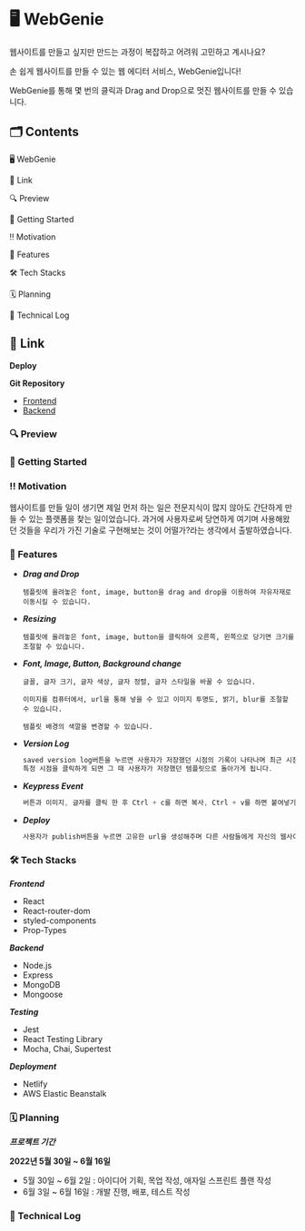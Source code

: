 # 🖥 WebGenie

웹사이트를 만들고 싶지만 만드는 과정이 복잡하고 어려워 고민하고 계시나요?

손 쉽게 웹사이트를 만들 수 있는 웹 에디터 서비스, WebGenie입니다!

WebGenie를 통해 몇 번의 클릭과 Drag and Drop으로 멋진 웹사이트를 만들 수 있습니다.

## 🗂 Contents

🖥 WebGenie

📎 Link

🔍 Preview

🔑 Getting Started

‼️ Motivation

🌈 Features

🛠 Tech Stacks

🗓 Planning

📝 Technical Log

## 📎 Link

**Deploy**

**Git Repository**

- [Frontend](https://github.com/Web-Genie/WebGenie-webgenie-frontend)
- [Backend](https://github.com/Web-Genie/WebGenie-webgenie-backend)

### 🔍 Preview

### 🔑 Getting Started

### ‼️ Motivation

웹사이트를 만들 일이 생기면 제일 먼저 하는 일은 전문지식이 많지 않아도 간단하게 만들 수 있는 플랫폼을 찾는 일이었습니다. 과거에 사용자로써 당연하게 여기며 사용해왔던 것들을 우리가 가진 기술로 구현해보는 것이 어떨가?라는 생각에서 출발하였습니다.

### 🌈 Features

- **_Drag and Drop_**

  ```
  템플릿에 올려놓은 font, image, button을 drag and drop을 이용하여 자유자재로 이동시킬 수 있습니다.

  ```

- **_Resizing_**

  ```
  템플릿에 올려놓은 font, image, button을 클릭하여 오른쪽, 왼쪽으로 당기면 크기를 조절할 수 있습니다.

  ```

- **_Font, Image, Button, Background change_**

  ```
  글꼴, 글자 크기, 글자 색상, 글자 정렬, 글자 스타일을 바꿀 수 있습니다.

  이미지를 컴퓨터에서, url을 통해 넣을 수 있고 이미지 투명도, 밝기, blur를 조절할 수 있습니다.

  템플릿 배경의 색깔을 변경할 수 있습니다.

  ```

- **_Version Log_**

  ```jsx
  saved version log버튼을 누르면 사용자가 저장했던 시점의 기록이 나타나며 최근 시점부터 과거로 이어지게 됩니다.
  특정 시점을 클릭하게 되면 그 때 사용자가 저장했던 템플릿으로 돌아가게 됩니다.
  ```

- **_Keypress Event_**

  ```jsx
  버튼과 이미지, 글자를 클릭 한 후 Ctrl + c를 하면 복사, Ctrl + v를 하면 붙여넣기, Ctrl + z를 누르면 이전 시점으로 돌아가게 됩니다.
  ```

- **_Deploy_**
  ```jsx
  사용자가 publish버튼을 누르면 고유한 url을 생성해주며 다른 사람들에게 자신의 웹사이트 주소를 공유할 수 있습니다.
  ```

### 🛠 Tech Stacks

**_Frontend_**

- React
- React-router-dom
- styled-components
- Prop-Types

**_Backend_**

- Node.js
- Express
- MongoDB
- Mongoose

**_Testing_**

- Jest
- React Testing Library
- Mocha, Chai, Supertest

**_Deployment_**

- Netlify
- AWS Elastic Beanstalk

### 🗓 Planning

**_프로젝트 기간_**

**2022년 5월 30일 ~ 6월 16일**

- 5월 30일 ~ 6월 2일 : 아이디어 기획, 목업 작성, 애자일 스프린트 플랜 작성
- 6월 3일 ~ 6월 16일 : 개발 진행, 배포, 테스트 작성

### 📝 Technical Log
